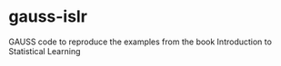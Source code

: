 # gauss-islr
GAUSS code to reproduce the examples from the book Introduction to Statistical Learning
